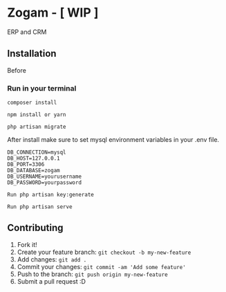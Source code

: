 
# Zogam - [ WIP ]

ERP and CRM

## Installation

Before 

### Run in your terminal
```
composer install 

npm install or yarn 

php artisan migrate

```
After install make sure to set mysql environment variables in your .env file.

```
DB_CONNECTION=mysql
DB_HOST=127.0.0.1
DB_PORT=3306
DB_DATABASE=zogam
DB_USERNAME=yourusername
DB_PASSWORD=yourpassword

```

```
Run php artisan key:generate

Run php artisan serve
```
## Contributing

1. Fork it!
2. Create your feature branch: `git checkout -b my-new-feature`
4. Add changes: `git add .`
3. Commit your changes: `git commit -am 'Add some feature'`
4. Push to the branch: `git push origin my-new-feature`
5. Submit a pull request :D


